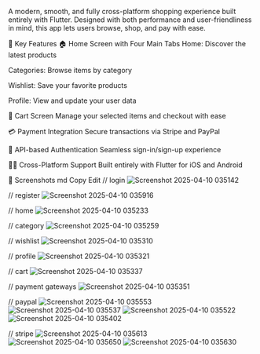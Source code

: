
A modern, smooth, and fully cross-platform shopping experience built entirely with Flutter. Designed with both performance and user-friendliness in mind, this app lets users browse, shop, and pay with ease.

🔑 Key Features
🏠 Home Screen with Four Main Tabs
Home: Discover the latest products

Categories: Browse items by category

Wishlist: Save your favorite products

Profile: View and update your user data

🛒 Cart Screen
Manage your selected items and checkout with ease

💳 Payment Integration
Secure transactions via Stripe and PayPal

🔐 API-based Authentication
Seamless sign-in/sign-up experience

🧑‍💻 Cross-Platform Support
Built entirely with Flutter for iOS and Android

📸 Screenshots
md
Copy
Edit
// login
![Screenshot 2025-04-10 035142](https://github.com/user-attachments/assets/990fd5d6-41ff-42c4-aada-a80b31ed916d)

// register
![Screenshot 2025-04-10 035916](https://github.com/user-attachments/assets/dfc50372-59b9-4774-98ef-14a4b3fec589)

// home
![Screenshot 2025-04-10 035233](https://github.com/user-attachments/assets/efe8e32f-d775-4a3b-bcea-c735b75f143e)

// category
![Screenshot 2025-04-10 035259](https://github.com/user-attachments/assets/5084a8cc-4778-46b2-b578-5b7255018e40)

// wishlist
![Screenshot 2025-04-10 035310](https://github.com/user-attachments/assets/3817264b-a3c4-4c4c-92e6-a935e6fa1b73)

// profile
![Screenshot 2025-04-10 035321](https://github.com/user-attachments/assets/1a769b4c-492b-439d-a4c9-16145e8b2ed0)

// cart
![Screenshot 2025-04-10 035337](https://github.com/user-attachments/assets/78056a69-83b8-4358-9e91-b1e1f81778b8)

// payment gateways
![Screenshot 2025-04-10 035351](https://github.com/user-attachments/assets/11bd8552-3659-4ecb-b701-164210af3541)

// paypal
![Screenshot 2025-04-10 035553](https://github.com/user-attachments/assets/3833a41e-db80-4820-b992-83a261cfb75b)
![Screenshot 2025-04-10 035537](https://github.com/user-attachments/assets/76d27a41-925f-4b82-900a-47f99ae52ac3)
![Screenshot 2025-04-10 035522](https://github.com/user-attachments/assets/d342068e-27c7-4ad5-aefd-5375b92f6bec)
![Screenshot 2025-04-10 035402](https://github.com/user-attachments/assets/e847e4d7-23b4-4285-8350-e611e111a468)

// stripe
![Screenshot 2025-04-10 035613](https://github.com/user-attachments/assets/4f16efdd-5322-42b3-90ca-93191f0b2b1c)
![Screenshot 2025-04-10 035650](https://github.com/user-attachments/assets/89bcaec5-f8b1-4a3d-b383-f9c46bf8913f)
![Screenshot 2025-04-10 035630](https://github.com/user-attachments/assets/b976b7e6-5593-4ee0-85df-605f84f8212a)
